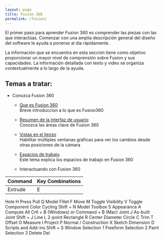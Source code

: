 ```yaml
---
layout: page
title: Fusion 360
permalink: /fusion/
---
```

El primer paso para aprender Fusion 360 es comprender las piezas con las que interactúas. Comenzar con una amplia descripción general del diseño del software le ayuda a ponerse al día rápidamente.

La información que se encuentra en esta sección tiene como objetivo proporcionar un mayor nivel de comprensión sobre Fusion y sus capacidades. La información detallada con texto y video se organiza contextualmente a lo largo de la ayuda.  

  
  
## Temas a tratar:
* Conozca Fusion 360
    * [Que es Fusion 360](https://innovadevs.github.io/que-es-fusion-360/)  
     Breve introduccion a lo que es Fusion360  
    
    * [Resumen de la interfaz de usuario](https://innovadevs.github.io/interfaz/)  
     Conozca las áreas clave de Fusion 360  
     
    * [Vistas en el lienzo](https://innovadevs.github.io/canvas/)  
     Habilitar múltiples ventanas gráficas para ver los cambios desde otras posiciones de la cámara  
     
    * [Espacios de trabajo](https://innovadevs.github.io/workspaces/)  
     Este tema explica los espacios de trabajo en Fusion 360  
  
  * Interactuando con Fusion 360
  
Command | Key Combinations
--------|-------------------
Extrude	  |   E
Hole	H
Press Pull	Q
Model Fillet	F
Move	M
Toggle Visibility	V
Toggle Component Color Cycling	Shift + N
Model Toolbox	S
Appearance	A
Compute All	Crtl + B (Windows) or Command + B (Mac)
Joint	J
As-built Joint	Shift + J
Line	L
2-point Rectangle	R
Center Diameter Circle	C
Trim	T
Offset	O
Measure	I
Project	P
Normal / Construction	X
Sketch Dimension	D
Scripts and Add-ins	Shift + S
Window Selection	1
Freeform Selection	2
Paint Selection	3
Delete	Del